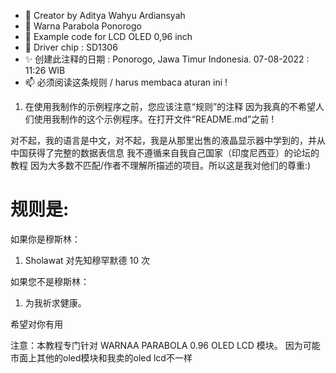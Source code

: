 - 👋 Creator by Aditya Wahyu Ardiansyah
- 👀 Warna Parabola Ponorogo
- 🌱 Example code for LCD OLED 0,96 inch
- 💞️ Driver chip : SD1306
- ✨ 创建此注释的日期 : Ponorogo, Jawa Timur Indonesia. 07-08-2022 : 11:26 WIB
- 📫 必须阅读这条规则 / harus membaca aturan ini !

1. 在使用我制作的示例程序之前，您应该注意“规则”的注释
因为我真的不希望人们使用我制作的这个示例程序。在打开文件“README.md”之前 !

对不起，我的语言是中文，对不起，我是从那里出售的液晶显示器中学到的，并从中国获得了完整的数据表信息
我不遵循来自我自己国家（印度尼西亚）的论坛的教程
因为大多数不匹配/作者不理解所描述的项目。所以这是我对他们的尊重:)

规则是:
======

如果你是穆斯林：
1. Sholawat 对先知穆罕默德 10 次

如果您不是穆斯林：
1. 为我祈求健康。


希望对你有用

注意：本教程专门针对 WARNAA PARABOLA 0.96 OLED LCD 模块。
因为可能市面上其他的oled模块和我卖的oled lcd不一样
<!---

 __      ____________            _________________ __________  ________             
/  \    /  \______   \           \______   \      \\______   \/  _____/             
\   \/\/   /|     ___/   ______   |     ___/   |   \|       _/   \  ___             
 \        / |    |      /_____/   |    |  /    |    \    |   \    \_\  \            
  \__/\  /  |____|                |____|  \____|__  /____|_  /\______  /            
       \/                                         \/       \/        \/             
________  .____     ___________________              _______      ________  ________
\_____  \ |    |    \_   _____/\______ \             \   _  \    /   __   \/  _____/
 /   |   \|    |     |    __)_  |    |  \    ______  /  /_\  \   \____    /   __  \ 
/    |    \    |___  |        \ |    `   \  /_____/  \  \_/   \     /    /\  |__\  \
\_______  /_______ \/_______  //_______  /            \_____  / /\ /____/  \_____  /
        \/        \/        \/         \/                   \/  \/               \/ 
 ____________ _______    ________                                                   
/_   \_____  \\   _  \  /  _____/                                                   
 |   | _(__  </  /_\  \/   __  \                                                    
 |   |/       \  \_/   \  |__\  \                                                   
 |___/______  /\_____  /\_____  /                                                   
            \/       \/       \/                                                    

--->
